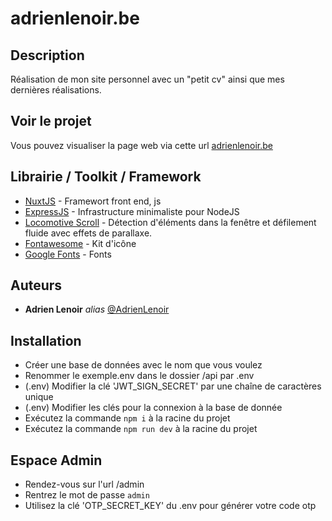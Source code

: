 # adrienlenoir.be

## Description
Réalisation de mon site personnel avec un "petit cv" ainsi que mes dernières réalisations.

## Voir le projet

Vous pouvez visualiser la page web via cette url [adrienlenoir.be](https://adrienlenoir.be/)

## Librairie / Toolkit / Framework
* [NuxtJS](https://nuxtjs.org/) - Framewort front end, js
* [ExpressJS](https://expressjs.com/) - Infrastructure minimaliste pour NodeJS
* [Locomotive Scroll](https://github.com/locomotivemtl/locomotive-scroll) - Détection d'éléments dans la fenêtre et défilement fluide avec effets de parallaxe.
* [Fontawesome](https://fontawesome.com/) - Kit d'icône
* [Google Fonts](https://fonts.google.com/) - Fonts

## Auteurs
* **Adrien Lenoir** _alias_ [@AdrienLenoir](https://github.com/AdrienLenoir)

## Installation
* Créer une base de données avec le nom que vous voulez
* Renommer le exemple.env dans le dossier /api par .env
* (.env) Modifier la clé 'JWT_SIGN_SECRET' par une chaîne de caractères unique
* (.env) Modifier les clés pour la connexion à la base de donnée 
* Exécutez la commande ```npm i``` à la racine du projet
* Exécutez la commande ```npm run dev``` à la racine du projet

## Espace Admin
* Rendez-vous sur l'url /admin
* Rentrez le mot de passe ```admin```
* Utilisez la clé 'OTP_SECRET_KEY' du .env pour générer votre code otp
